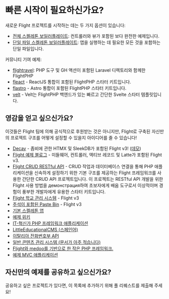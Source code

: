 # 빠른 시작이 필요하신가요?

새로운 Flight 프로젝트를 시작하는 데는 두 가지 옵션이 있습니다:

- [전체 스켈레톤 보일러플레이트](https://github.com/flightphp/skeleton): 컨트롤러와 뷰가 포함된 보다 완전한 예제입니다.
- [단일 파일 스켈레톤 보일러플레이트](https://github.com/flightphp/skeleton-simple): 앱을 실행하는 데 필요한 모든 것을 포함하는 단일 파일입니다.

커뮤니티 기여 예제:

- [flightravel](https://github.com/fadrian06-templates/flighravel): PHP 도구 및 GH 액션이 포함된 Laravel 디렉토리와 함께한 FlightPHP
- [fleact](https://github.com/flightphp/fleact) - ReactJS 통합이 포함된 FlightPHP 스타터 키트입니다.
- [flastro](https://github.com/flightphp/flastro) - Astro 통합이 포함된 FlightPHP 스타터 키트입니다.
- [velt](https://github.com/flightphp/velt) - Velt는 FlightPHP 백엔드가 있는 빠르고 간단한 Svelte 스타터 템플릿입니다.

## 영감을 얻고 싶으신가요?

이것들은 Flight 팀에 의해 공식적으로 후원받는 것은 아니지만, Flight로 구축된 자신만의 프로젝트 구조를 어떻게 설정할 수 있을지 아이디어를 줄 수 있습니다!

- [Decay](https://github.com/boxybird/decay) - 좀비에 관한 HTMX 및 SleekDB가 포함된 Flight v3! ([데모](https://decay.andrewrhyand.com))
- [Flight 예제 블로그](https://github.com/n0nag0n/flightphp-blog) - 미들웨어, 컨트롤러, 액티브 레코드 및 Latte가 포함된 Flight v3.
- [Flight CRUD RESTful API](https://github.com/soheilkhaledabdi/php-crud-api-flight) - CRUD 작업과 데이터베이스 연결을 통해 PHP 애플리케이션을 신속하게 설정하기 위한 기본 구조를 제공하는 Flight 프레임워크를 사용한 간단한 CRUD API 프로젝트입니다. 이 프로젝트는 RESTful API 개발을 위한 Flight 사용 방법을 демонстрация하여 초보자에게 배움 도구로서 이상적이며 경험이 풍부한 개발자에게 유용한 스타터 키트입니다.
- [Flight 학교 관리 시스템](https://github.com/krmu/FlightPHP_School) - Flight v3
- [주석이 포함된 Paste Bin](https://github.com/n0nag0n/commie2) - Flight v3
- [기본 스켈레톤 앱](https://github.com/markhughes/flight-skeleton)
- [예제 위키](https://github.com/Skayo/FlightWiki)
- [IT-혁신가 PHP 프레임워크 애플리케이션](https://github.com/itinnovator/myphp-app)
- [LittleEducationalCMS (스페인어)](https://github.com/casgin/LittleEducationalCMS)
- [이탈리아 전화번호부 API](https://github.com/chiccomagnus/PGAPI)
- [일반 콘텐츠 관리 시스템 (문서가 아주 적습니다)](https://github.com/recepuncu/cms)
- [Flight와 medoo를 기반으로 한 작은 PHP 프레임워크.](https://github.com/ycrao/tinyme)
- [예제 MVC 애플리케이션](https://github.com/paddypei/Flight-MVC)

## 자신만의 예제를 공유하고 싶으신가요?

공유하고 싶은 프로젝트가 있다면, 이 목록에 추가하기 위해 풀 리퀘스트를 제출해 주세요!